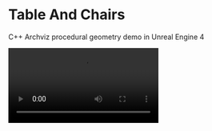 # Table And Chairs

C++ Archviz procedural geometry demo in Unreal Engine 4

![](/docs/tableandchairs.webm)